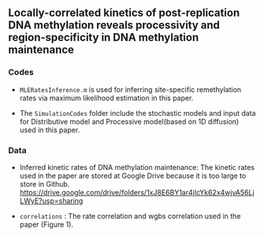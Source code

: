 ## Locally-correlated kinetics of post-replication DNA methylation reveals processivity and region-specificity in DNA methylation maintenance

### Codes

- `MLERatesInference.m` is used for inferring site-specific remethylation rates via maximum likelihood estimation in this paper.

- The `SimulationCodes` folder include the stochastic models and input data for Distributive model and Processive model(based on 1D diffusion) used in this paper.

### Data

- Inferred kinetic rates of DNA methylation maintenance: The kinetic rates used in the paper are stored at Google Drive because it is too large to store in Github. https://drive.google.com/drive/folders/1xJ8E6BY1ar4jIcYk62x4wjvA56LjLWyE?usp=sharing

- `correlations` : The rate correlation and wgbs correlation used in the paper (Figure 1).
